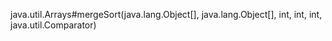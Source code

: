 java.util.Arrays#mergeSort(java.lang.Object[], java.lang.Object[], int, int, int, java.util.Comparator)